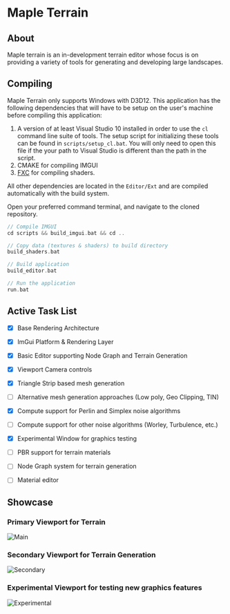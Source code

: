 # Maple Terrain

## About

Maple terrain is an in-development terrain editor whose focus is on providing a variety of tools for generating and developing large landscapes. 

## Compiling

Maple Terrain only supports Windows with D3D12. This application has the following dependencies that will have to be setup on the user's machine before compiling this application:
1. A version of at least Visual Studio 10 installed in order to use the `cl` command line suite of tools. The setup script for initializing these tools can be found in `scripts/setup_cl.bat`. You will only need to open this file if the your path to Visual Studio is different than the path in the script. 
2. CMAKE for compiling IMGUI
3. [FXC](https://docs.microsoft.com/en-us/windows/win32/direct3dtools/fxc) for compiling shaders. 

All other dependencies are located in the `Editor/Ext` and are compiled automatically with the build system. 

Open your preferred command terminal, and navigate to the cloned repository.
```c
// Compile IMGUI
cd scripts && build_imgui.bat && cd ..

// Copy data (textures & shaders) to build directory
build_shaders.bat

// Build application
build_editor.bat

// Run the application
run.bat
```

## Active Task List
- [x] Base Rendering Architecture
- [x] ImGui Platform & Rendering Layer
- [x] Basic Editor supporting Node Graph and Terrain Generation
- [x] Viewport Camera controls
- [x] Triangle Strip based mesh generation
- [ ] Alternative mesh generation approaches (Low poly, Geo Clipping, TIN) 
- [x] Compute support for Perlin and Simplex noise algorithms
- [ ] Compute support for other noise algorithms (Worley, Turbulence, etc.)
- [x] Experimental Window for graphics testing
- [ ] PBR support for terrain materials
- [ ] Node Graph system for terrain generation
- [ ] Material editor


## Showcase

### Primary Viewport for Terrain
![Main](https://github.com/dustinrhollar/MapleTerrain/blob/main/data/showcase/main_viewport.PNG)

### Secondary Viewport for Terrain Generation
![Secondary](https://github.com/dustinrhollar/MapleTerrain/blob/main/data/showcase/node_editor.PNG)

### Experimental Viewport for testing new graphics features 

![Experimental](https://github.com/dustinrhollar/MapleTerrain/blob/main/data/showcase/experimental_editor.PNG)
